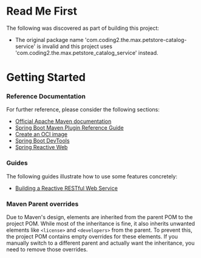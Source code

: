 # Read Me First
The following was discovered as part of building this project:

* The original package name 'com.coding2.the.max.petstore-catalog-service' is invalid and this project uses 'com.coding2.the.max.petstore_catalog_service' instead.

# Getting Started

### Reference Documentation
For further reference, please consider the following sections:

* [Official Apache Maven documentation](https://maven.apache.org/guides/index.html)
* [Spring Boot Maven Plugin Reference Guide](https://docs.spring.io/spring-boot/3.5.4/maven-plugin)
* [Create an OCI image](https://docs.spring.io/spring-boot/3.5.4/maven-plugin/build-image.html)
* [Spring Boot DevTools](https://docs.spring.io/spring-boot/3.5.4/reference/using/devtools.html)
* [Spring Reactive Web](https://docs.spring.io/spring-boot/3.5.4/reference/web/reactive.html)

### Guides
The following guides illustrate how to use some features concretely:

* [Building a Reactive RESTful Web Service](https://spring.io/guides/gs/reactive-rest-service/)

### Maven Parent overrides

Due to Maven's design, elements are inherited from the parent POM to the project POM.
While most of the inheritance is fine, it also inherits unwanted elements like `<license>` and `<developers>` from the parent.
To prevent this, the project POM contains empty overrides for these elements.
If you manually switch to a different parent and actually want the inheritance, you need to remove those overrides.

